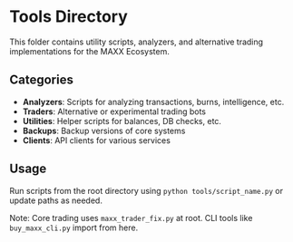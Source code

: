 # Tools Directory

This folder contains utility scripts, analyzers, and alternative trading implementations for the MAXX Ecosystem.

## Categories

- **Analyzers**: Scripts for analyzing transactions, burns, intelligence, etc.
- **Traders**: Alternative or experimental trading bots
- **Utilities**: Helper scripts for balances, DB checks, etc.
- **Backups**: Backup versions of core systems
- **Clients**: API clients for various services

## Usage

Run scripts from the root directory using `python tools/script_name.py` or update paths as needed.

Note: Core trading uses `maxx_trader_fix.py` at root. CLI tools like `buy_maxx_cli.py` import from here.

